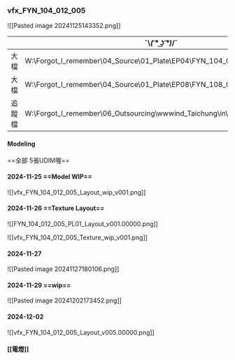 ### vfx_FYN_104_012_005
![[Pasted image 20241125143352.png]]

|     | ¯⁠\⁠_⁠(⁠ ͡⁠°⁠ ͜⁠ʖ⁠ ͡⁠°⁠)⁠_⁠/⁠¯                                         |
| --- | ---------------------------------------------------------------------- |
| 大檔  | W:\Forgot_I_remember\04_Source\01_Plate\EP04\FYN_104_012_005_PL01_v001 |
| 大檔  | W:\Forgot_I_remember\04_Source\01_Plate\EP08\FYN_108_004_015_PL02_v001 |
| 追蹤檔 | W:\Forgot_I_remember\06_Outsourcing\wwwind_Taichung\in\20241108        |


#### Modeling
==全部 5張UDIM喔==

#### 2024-11-25 ==Model WIP==
![[vfx_FYN_104_012_005_Layout_wip_v001.png]]

#### 2024-11-26 ==Texture Layout==
![[FYN_104_012_005_PL01_Layout_v001.00000.png]]

![[vfx_FYN_104_012_005_Texture_wip_v001.png]]

#### 2024-11-27
![[Pasted image 20241127180106.png]]

#### 2024-11-29 ==wip==
![[Pasted image 20241202173452.png]]

#### 2024-12-02
![[vfx_FYN_104_012_005_Layout_v005.00000.png]]

#### [[電燈]]